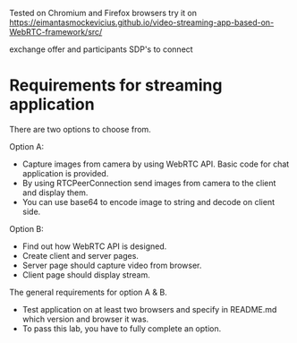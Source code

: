 Tested on Chromium and Firefox browsers
try it on https://eimantasmockevicius.github.io/video-streaming-app-based-on-WebRTC-framework/src/

exchange offer and participants SDP's to connect 

# Requirements for streaming application
There are two options to choose from. 

Option A:
  - Capture images from camera by using WebRTC API. Basic code for chat application is provided.
  - By using RTCPeerConnection send images from camera to the client and display them.
  - You can use base64 to encode image to string and decode on client side.
  
Option B:
  - Find out how WebRTC API is designed.
  - Create client and server pages.
  - Server page should capture video from browser.
  - Client page should display stream. 
  
  
The general requirements for option A & B.
  - Test application on at least two browsers and specify in README.md which version and browser it was.
  - To pass this lab, you have to fully complete an option.  
